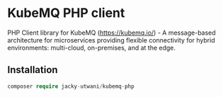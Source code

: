 # KubeMQ PHP client
PHP Client library for KubeMQ (https://kubemq.io/) - A message-based architecture for microservices providing flexible connectivity for hybrid environments: multi-cloud, on-premises, and at the edge.

## Installation
```php
composer require jacky-utwani/kubemq-php
```